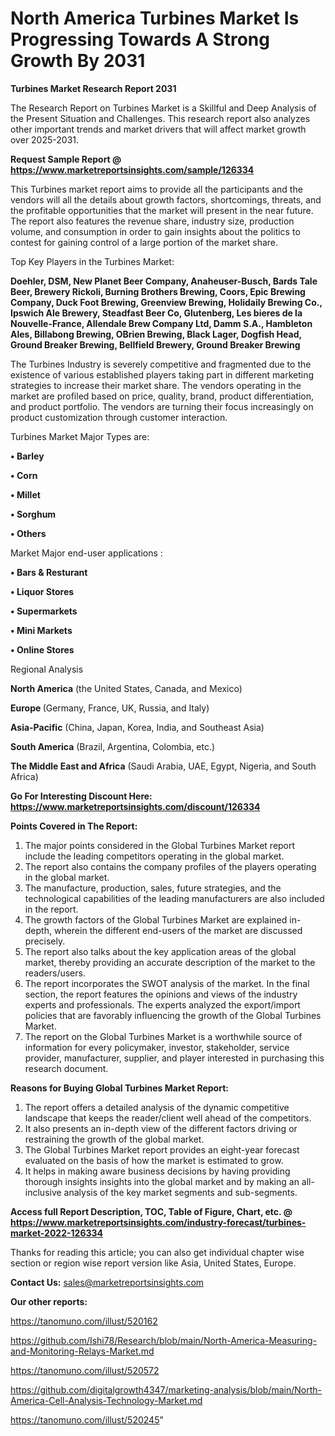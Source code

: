 # North America Turbines Market Is Progressing Towards A Strong Growth By 2031

<strong>Turbines Market Research Report 2031</strong>

The Research Report on Turbines Market is a Skillful and Deep Analysis of the Present Situation and Challenges. This research report also analyzes other important trends and market drivers that will affect market growth over 2025-2031.

<strong>Request Sample Report @ <a href=https://www.marketreportsinsights.com/sample/126334>https://www.marketreportsinsights.com/sample/126334</a></strong>

This Turbines market report aims to provide all the participants and the vendors will all the details about growth factors, shortcomings, threats, and the profitable opportunities that the market will present in the near future. The report also features the revenue share, industry size, production volume, and consumption in order to gain insights about the politics to contest for gaining control of a large portion of the market share.

Top Key Players in the Turbines Market:

<strong>Doehler, DSM, New Planet Beer Company, Anaheuser-Busch, Bards Tale Beer, Brewery Rickoli, Burning Brothers Brewing, Coors, Epic Brewing Company, Duck Foot Brewing, Greenview Brewing, Holidaily Brewing Co., Ipswich Ale Brewery, Steadfast Beer Co, Glutenberg, Les bieres de la Nouvelle-France, Allendale Brew Company Ltd, Damm S.A., Hambleton Ales, Billabong Brewing, OBrien Brewing, Black Lager, Dogfish Head, Ground Breaker Brewing, Bellfield Brewery, Ground Breaker Brewing</strong>

The Turbines Industry is severely competitive and fragmented due to the existence of various established players taking part in different marketing strategies to increase their market share. The vendors operating in the market are profiled based on price, quality, brand, product differentiation, and product portfolio. The vendors are turning their focus increasingly on product customization through customer interaction.

Turbines Market Major Types are:

<strong>• Barley

• Corn

• Millet

• Sorghum

• Others</strong>

Market Major end-user applications :

<strong>• Bars & Resturant

• Liquor Stores

• Supermarkets

• Mini Markets

• Online Stores</strong>

Regional Analysis

</u><strong><b>North America</b></strong> (the United States, Canada, and Mexico)

<strong><b>Europe </b></strong>(Germany, France, UK, Russia, and Italy)

<strong><b>Asia-Pacific</b></strong> (China, Japan, Korea, India, and Southeast Asia)

<strong><b>South America</b></strong> (Brazil, Argentina, Colombia, etc.)

<strong><b>The Middle East and Africa</b></strong> (Saudi Arabia, UAE, Egypt, Nigeria, and South Africa)

<strong>Go For Interesting Discount Here: <a href=https://www.marketreportsinsights.com/discount/126334>https://www.marketreportsinsights.com/discount/126334</a></strong>

<strong>Points Covered in The Report:</strong>
<ol>
  <li>The major points considered in the Global Turbines Market report include the leading competitors operating in the global market.</li>
  <li>The report also contains the company profiles of the players operating in the global market.</li>
  <li>The manufacture, production, sales, future strategies, and the technological capabilities of the leading manufacturers are also included in the report.</li>
  <li>The growth factors of the Global Turbines Market are explained in-depth, wherein the different end-users of the market are discussed precisely.</li>
  <li>The report also talks about the key application areas of the global market, thereby providing an accurate description of the market to the readers/users.</li>
  <li>The report incorporates the SWOT analysis of the market. In the final section, the report features the opinions and views of the industry experts and professionals. The experts analyzed the export/import policies that are favorably influencing the growth of the Global Turbines Market.</li>
  <li>The report on the Global Turbines Market is a worthwhile source of information for every policymaker, investor, stakeholder, service provider, manufacturer, supplier, and player interested in purchasing this research document.</li>
</ol>
<strong>Reasons for Buying Global Turbines Market Report:</strong>

<ol>
  <li>The report offers a detailed analysis of the dynamic competitive landscape that keeps the reader/client well ahead of the competitors.</li>
  <li>It also presents an in-depth view of the different factors driving or restraining the growth of the global market.</li>
  <li>The Global Turbines Market report provides an eight-year forecast evaluated on the basis of how the market is estimated to grow.</li>
  <li>It helps in making aware business decisions by having providing thorough insights insights into the global market and by making an all-inclusive analysis of the key market segments and sub-segments.</li>
</ol>
<strong>Access full Report Description, TOC, Table of Figure, Chart, etc. @ <a href=https://www.marketreportsinsights.com/industry-forecast/turbines-market-2022-126334>https://www.marketreportsinsights.com/industry-forecast/turbines-market-2022-126334</a></strong>


Thanks for reading this article; you can also get individual chapter wise section or region wise report version like Asia, United States, Europe.

<strong>Contact Us:</strong>
sales@marketreportsinsights.com

<strong>Our other reports:</strong>

<a href=https://tanomuno.com/illust/520162>https://tanomuno.com/illust/520162</a>

<a href=https://github.com/Ishi78/Research/blob/main/North-America-Measuring-and-Monitoring-Relays-Market.md>https://github.com/Ishi78/Research/blob/main/North-America-Measuring-and-Monitoring-Relays-Market.md</a>

<a href=https://tanomuno.com/illust/520572>https://tanomuno.com/illust/520572</a>

<a href=https://github.com/digitalgrowth4347/marketing-analysis/blob/main/North-America-Cell-Analysis-Technology-Market.md>https://github.com/digitalgrowth4347/marketing-analysis/blob/main/North-America-Cell-Analysis-Technology-Market.md</a>

<a href=https://tanomuno.com/illust/520245>https://tanomuno.com/illust/520245</a>"
